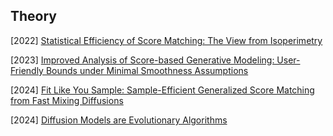 ## Theory

[2022] [Statistical Efficiency of Score Matching: The View from Isoperimetry](https://arxiv.org/abs/2210.00726)

[2023] [Improved Analysis of Score-based Generative Modeling: User-Friendly Bounds under Minimal Smoothness Assumptions](https://arxiv.org/abs/2211.01916)

[2024] [Fit Like You Sample: Sample-Efficient Generalized Score Matching from Fast Mixing Diffusions](https://proceedings.mlr.press/v247/qin24a/qin24a.pdf)

[2024] [Diffusion Models are Evolutionary Algorithms](https://arxiv.org/abs/2410.02543)